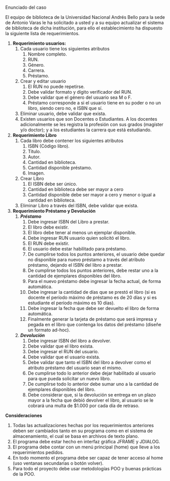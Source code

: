 Enunciado del caso

El equipo de biblioteca de la Universidad Nacional Andrés Bello para la sede de Antonio Varas le ha solicitado a usted y a su equipo actualizar el sistema de biblioteca de dicha institución, para ello el establecimiento ha dispuesto la siguiente lista de requerimientos.


1. **Requerimiento usuarios:**
    1. Cada usuario tiene los siguientes atributos 
       1. Nombre completo.  
        2.	 RUN.  
        3.	 Género.  
        4.	 Carrera.  
        5.	 Préstamo.  
    2. Crear y editar usuario  
        1. El RUN no puede repetirse.  
        2.	 Debe validar formato y dígito verificador del RUN.  
        3.	 Debe validar que el género del usuario sea M o F.  
        4.	 Préstamo corresponde a si el usuario tiene en su poder o no un libro, siendo cero no, e ISBN que sí.  
    3.	Eliminar usuario, debe validar que exista.  
    4.	Existen usuarios que son Docentes o Estudiantes. A los docentes adicionalmente se les registra la profesión con sus grados (magíster y/o doctor); y a los estudiantes la carrera que está estudiando.  
2.	**Requerimiento Libro**
    1.	Cada libro debe contener los siguientes atributos
        1.	 ISBN (Código libro).
        2.	 Título.
        3.	 Autor.
        4.	 Cantidad en biblioteca.
        5.	 Cantidad disponible préstamo.
        6.	 Imagen.
    2.	Crear Libro
        1.	 El ISBN debe ser único.
        2.	 Cantidad en biblioteca debe ser mayor a cero
        3.	 Cantidad disponible debe ser mayor a cero y menor o igual a cantidad en biblioteca.
    3.	Eliminar Libro a través del ISBN, debe validar que exista.
3.	**Requerimiento Préstamo y Devolución**
    1.	***Préstamo***
        1.	 Debe ingresar ISBN del Libro a prestar.
        2.	 El libro debe existir.
        3.	 El libro debe tener al menos un ejemplar disponible.
        4.	 Debe ingresar RUN usuario quien solicitó el libro.
        5.	 El RUN debe existir.
        6.	 El usuario debe estar habilitado para préstamo.
        7.	 De cumplirse todos los puntos anteriores, el usuario debe quedar no disponible para nuevo préstamo a través del atributo préstamo, dejando el ISBN del libro a prestar.
        8.	 De cumplirse todos los puntos anteriores, debe restar uno a la cantidad de ejemplares disponibles del libro.
        9.	 Para el nuevo préstamo debe ingresar la fecha actual, de forma automática.
        10.	Debe ingresar la cantidad de días que se prestó el libro (si es docente el período máximo de préstamo es de 20 días y si es estudiante el período máximo es 10 días).
        11.	Debe ingresar la fecha que debe ser devuelto el libro de forma automática.
        12.	Finalmente generar la tarjeta de préstamo que será impresa y pegada en el libro que contenga los datos del préstamo (diseñe un formato ad-hoc).
    2.	***Devolución***
        1.	 Debe ingresar ISBN del libro a devolver.
        2.	 Debe validar que el libro exista.
        3.	 Debe ingresar el RUN del usuario.
        4.	 Debe validar que el usuario exista.
        5.	 Debe validar que tanto el ISBN del libro a devolver como el atributo préstamo del usuario sean el mismo.
        6.	 De cumplirse todo lo anterior debe dejar habilitado al usuario para que pueda solicitar un nuevo libro.
        7.	 De cumplirse todo lo anterior debe sumar uno a la cantidad de ejemplares disponibles del libro.
        8.	 Debe considerar que, si la devolución se entrega en un plazo mayor a la fecha que debió devolver el libro, al usuario se le cobrará una multa de $1.000 por cada día de retraso.

**Consideraciones**

1.	Todas las actualizaciones hechas por los requerimientos anteriores deben ser cambiados tanto en su programa como en el sistema de almacenamiento, el cual se basa en archivos de texto plano.
2.	El programa debe estar hecho en interfaz gráfica JFRAME y JDIALOG.
3.	El programa debe contar con un menú principal (home) que lleve a los requerimientos pedidos.
4.	En todo momento el programa debe ser capaz de tener acceso al home (uso ventanas secundarias o botón volver).
5.	Para todo el proyecto debe usar metodologías POO y buenas prácticas de la POO.
